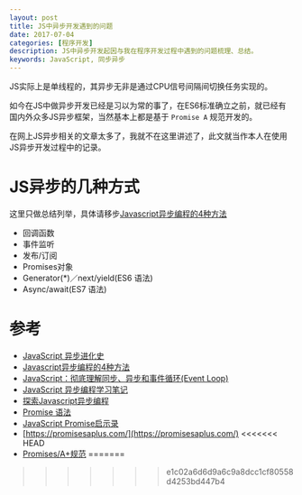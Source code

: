 ```yaml
---
layout: post
title: JS中异步开发遇到的问题
date: 2017-07-04
categories: [程序开发]
description: JS中异步开发起因与我在程序开发过程中遇到的问题梳理、总结。
keywords: JavaScript, 同步异步
---
```


JS实际上是单线程的，其异步无非是通过CPU信号间隔间切换任务实现的。

如今在JS中做异步开发已经是习以为常的事了，在ES6标准确立之前，就已经有国内外众多JS异步框架，当然基本上都是基于 `Promise A` 规范开发的。

在网上JS异步相关的文章太多了，我就不在这里讲述了，此文就当作本人在使用JS异步开发过程中的记录。

# JS异步的几种方式

这里只做总结列举，具体请移步[Javascript异步编程的4种方法][js-asnyc-4-types]

* 回调函数
* 事件监听
* 发布/订阅
* Promises对象
* Generator(*)／next/yield(ES6 语法)
* Async/await(ES7 语法)


# 参考

* [JavaScript 异步进化史](http://div.io/topic/1802)
* [Javascript异步编程的4种方法][js-asnyc-4-types]
* [JavaScript：彻底理解同步、异步和事件循环(Event Loop)](https://segmentfault.com/a/1190000004322358)
* [JavaScript 异步编程学习笔记](https://github.com/riskers/blog/issues/22)
* [探索Javascript异步编程](http://web.jobbole.com/82291/)
* [Promise 语法](https://developer.mozilla.org/zh-CN/docs/Web/JavaScript/Reference/Global_Objects/Promise)
* [JavaScript Promise启示录](http://www.csdn.net/article/2014-05-28/2819979-JavaScript-Promise)
* [https://promisesaplus.com/](https://promisesaplus.com/)
<<<<<<< HEAD
* [Promises/A+规范](http://www.ituring.com.cn/article/66566)
=======



[js-asnyc-4-types]:http://www.ruanyifeng.com/blog/2012/12/asynchronous＿javascript.html
>>>>>>> e1c02a6d6d9a6c9a8dcc1cf80558d4253bd447b4
